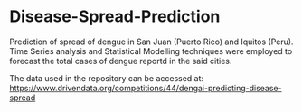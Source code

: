 # Disease-Spread-Prediction


Prediction of spread of dengue in San Juan (Puerto Rico) and Iquitos (Peru). 
<br>
Time Series analysis and Statistical Modelling techniques were employed to forecast the total cases of dengue reportd in the said cities.
<br>

The data used in the repository can be accessed at: https://www.drivendata.org/competitions/44/dengai-predicting-disease-spread
<br><br>


